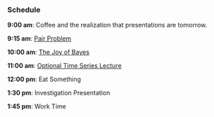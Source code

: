 ### Schedule

**9:00 am**: Coffee and the realization that presentations are tomorrow.

**9:15 am**: [Pair Problem](pair_dank_usernames.md)

**10:00 am**: [The Joy of Bayes](Bayes.pdf)

**11:00 am**: [Optional Time Series Lecture](../../../optional_lectures/time_series)

**12:00 pm**: Eat Something

**1:30 pm**: Investigation Presentation

**1:45 pm**: Work Time
